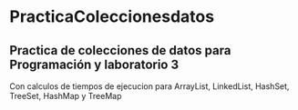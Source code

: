 # PracticaColeccionesdatos
## Practica de colecciones de datos para Programación y laboratorio 3 
Con calculos de tiempos de ejecucion para ArrayList, LinkedList, HashSet, TreeSet, HashMap y TreeMap

